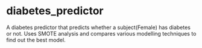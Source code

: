 # diabetes_predictor
A diabetes predictor that predicts whether a subject(Female) has diabetes or not. Uses SMOTE analysis and compares various modelling techniques to find out the best model.
